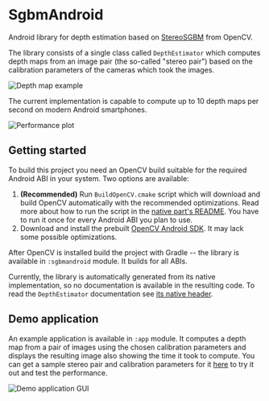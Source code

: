 # SgbmAndroid

Android library for depth estimation based on
[StereoSGBM](https://docs.opencv.org/4.5.5/d2/d85/classcv_1_1StereoSGBM.html) from OpenCV.

The library consists of a single class called `DepthEstimator` which computes depth maps from an
image pair (the so-called "stereo pair") based on the calibration parameters of the cameras which
took the images.

<img src="https://i.imgur.com/JGXdks2.png" alt="Depth map example"/>

The current implementation is capable to compute up to 10 depth maps per second on modern Android
smartphones.

<img src="https://i.imgur.com/MNK3o9C.png" alt="Performance plot"/>

## Getting started

To build this project you need an OpenCV build suitable for the required Android ABI in your system.
Two options are available:

1. **(Recommended)** Run `BuildOpenCV.cmake` script which will download and build OpenCV
   automatically with the recommended optimizations. Read more about how to run the script in the
   [native part's README](sgbmandroid/src/main/cpp/README.md). You have to run it once for every
   Android ABI you plan to use.
2. Download and install the prebuilt [OpenCV Android SDK](https://opencv.org/releases). It may lack
   some possible optimizations.

After OpenCV is installed build the project with Gradle -- the library is available in
`:sgbmandroid` module. It builds for all ABIs.

Currently, the library is automatically generated from its native implementation, so no
documentation is available in the resulting code. To read the `DepthEstimator` documentation see
[its native header](sgbmandroid/src/main/cpp/include/DepthEstimator.h).

## Demo application

An example application is available in `:app` module. It computes a depth map from a pair of images
using the chosen calibration parameters and displays the resulting image also showing the time it
took to compute. You can get a sample stereo pair and calibration parameters for it
[here](sgbmandroid/src/main/cpp/examples/images) to try it out and test the performance.

<img src="https://i.imgur.com/Ch1MW4G.png" alt="Demo application GUI"/>
